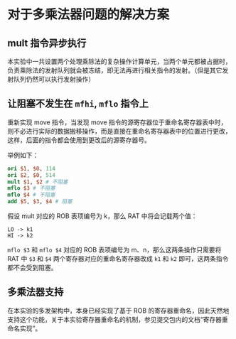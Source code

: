 # 对于多乘法器问题的解决方案

## mult 指令异步执行

本实验中一共设置两个处理乘除法的复杂操作计算单元，当两个单元都被占据时，负责乘除法的发射队列就会被冻结，即无法再进行相关指令的发射。（但是其它发射队列仍然可以执行发射操作）

## 让阻塞不发生在 `mfhi`, `mflo` 指令上

重新实现 move 指令，当发现 move 指令的源寄存器位于重命名寄存器表中时，则不必进行实际的数据搬移操作，而是直接在重命名寄存器表中的位置进行更改，这样，后面的指令都会使用到更改后的源寄存器号。

举例如下：

```mips
ori $1, $0, 114
ori $2, $0, 514
mult $1, $2 # 不阻塞
mflo $3 # 不阻塞
mflo $4 # 不阻塞
add $5, $3, $4 # 阻塞
```

假设 mult 对应的 ROB 表项编号为 k，那么 RAT 中将会记载两个值：

```
LO -> k1
HI -> k2
```

`mflo $3` 和 `mflo $4` 对应的 ROB 表项编号为 m、n，那么这两条操作只需要将 RAT 中 `$3` 和 `$4` 两个寄存器对应的重命名寄存器改成 `k1` 和 `k2` 即可，这两条指令都不会受到阻塞。


## 多乘法器支持

在本实验的多发架构中，本身已经实现了基于 ROB 的寄存器重命名，因此天然地支持这个功能，关于本实验寄存器重命名的机制，参见提交包内的文档“寄存器重命名实现”。
